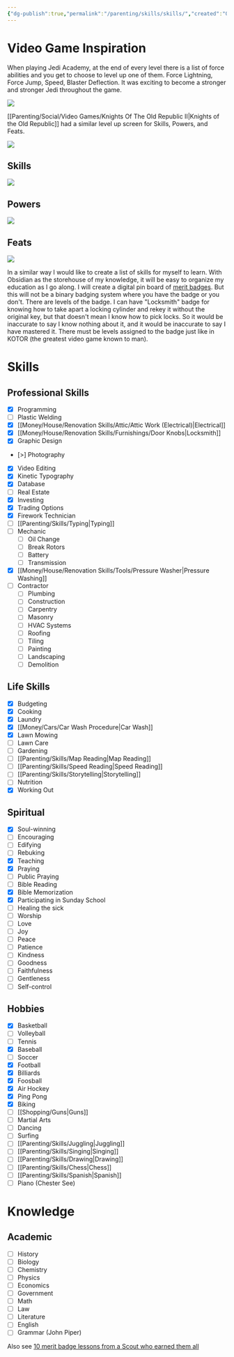 ```yaml
---
{"dg-publish":true,"permalink":"/parenting/skills/skills/","created":"Oct 11, 2023, 4:23 PM"}
---
```



# Video Game Inspiration

When playing Jedi Academy, at the end of every level there is a list of force abilities and you get to choose to level up one of them. Force Lightning, Force Jump, Speed, Blaster Deflection. It was exciting to become a stronger and stronger Jedi throughout the game.

![](https://portforward.com/games/walkthroughs/Star-Wars-Jedi-Knight-Jedi-Academy/star-wars-jedi-knight-jedi-academy-6-small.webp)

[[Parenting/Social/Video Games/Knights Of The Old Republic II\|Knights of the Old Republic]] had a similar level up screen for Skills, Powers, and Feats.


![](https://i.redd.it/x8a2ohdacgu01.jpg)
## Skills

![](https://images.saymedia-content.com/.image/t_share/MTgwOTc0NTY5NDkyODUwMDI0/the-best-class-and-build-for-star-wars-knights-of-the-old-republic.jpg)
## Powers

![](https://i.imgur.com/ImK3n3k.png)

## Feats

![](https://deadlystream.com/downloads/screens/monthly_09_2014/3648cb4afa299a07b319709f647e203c-2014-09-16_00004.jpg)

In a similar way I would like to create a list of skills for myself to learn. With Obsidian as the storehouse of my knowledge, it will be easy to organize my education as I go along. I will create a digital pin board of [merit badges](https://www.scouting.org/skills/merit-badges/all/). But this will not be a binary badging system where you have the badge or you don't. There are levels of the badge. I can have "Locksmith" badge for knowing how to take apart a locking cylinder and rekey it without the original key, but that doesn't mean I know how to pick locks. So it would be inaccurate to say I know nothing about it, and it would be inaccurate to say I have mastered it. There must be levels assigned to the badge just like in KOTOR (the greatest video game known to man).

# Skills
## Professional Skills

- [x] Programming
- [ ] Plastic Welding
- [x] [[Money/House/Renovation Skills/Attic/Attic Work (Electrical)\|Electrical]]
- [x] [[Money/House/Renovation Skills/Furnishings/Door Knobs\|Locksmith]]
- [x] Graphic Design
- [>] Photography
- [x] Video Editing
- [x] Kinetic Typography
- [x] Database
- [ ] Real Estate
- [x] Investing
- [x] Trading Options
- [x] Firework Technician
- [ ] [[Parenting/Skills/Typing\|Typing]]
- [ ] Mechanic
	- [ ] Oil Change
	- [ ] Break Rotors
	- [ ] Battery
	- [ ] Transmission
- [x] [[Money/House/Renovation Skills/Tools/Pressure Washer\|Pressure Washing]]
- [ ] Contractor
	- [ ] Plumbing
	- [ ] Construction
	- [ ] Carpentry
	- [ ] Masonry
	- [ ] HVAC Systems
	- [ ] Roofing
	- [ ] Tiling
	- [ ] Painting
	- [ ] Landscaping
	- [ ] Demolition

## Life Skills

- [x] Budgeting
- [x] Cooking
- [x] Laundry
- [x] [[Money/Cars/Car Wash Procedure\|Car Wash]]
- [x] Lawn Mowing
- [ ] Lawn Care
- [ ] Gardening
- [ ] [[Parenting/Skills/Map Reading\|Map Reading]]
- [ ] [[Parenting/Skills/Speed Reading\|Speed Reading]]
- [ ] [[Parenting/Skills/Storytelling\|Storytelling]]
- [ ] Nutrition
- [x] Working Out

## Spiritual

- [x] Soul-winning
- [ ] Encouraging
- [ ] Edifying
- [ ] Rebuking
- [x] Teaching
- [x] Praying
- [ ] Public Praying
- [ ] Bible Reading
- [x] Bible Memorization
- [x] Participating in Sunday School
- [ ] Healing the sick
- [ ] Worship
- [ ] Love
- [ ] Joy
- [ ] Peace
- [ ] Patience
- [ ] Kindness
- [ ] Goodness
- [ ] Faithfulness
- [ ] Gentleness
- [ ] Self-control

## Hobbies

- [x] Basketball
- [ ] Volleyball
- [ ] Tennis
- [x] Baseball
- [ ] Soccer
- [x] Football
- [x] Billiards
- [x] Foosball
- [x] Air Hockey
- [x] Ping Pong
- [x] Biking
- [ ] [[Shopping/Guns\|Guns]]
- [ ] Martial Arts
- [ ] Dancing
- [ ] Surfing
- [ ] [[Parenting/Skills/Juggling\|Juggling]]
- [ ] [[Parenting/Skills/Singing\|Singing]]
- [ ] [[Parenting/Skills/Drawing\|Drawing]]
- [ ] [[Parenting/Skills/Chess\|Chess]]
- [ ] [[Parenting/Skills/Spanish\|Spanish]]
- [ ] Piano (Chester See)

# Knowledge

## Academic

- [ ] History
- [ ] Biology
- [ ] Chemistry
- [ ] Physics
- [ ] Economics
- [ ] Government
- [ ] Math
- [ ] Law
- [ ] Literature
- [ ] English
- [ ] Grammar (John Piper)

Also see [10 merit badge lessons from a Scout who earned them all](https://blog.scoutingmagazine.org/2019/12/02/10-merit-badge-lessons-from-a-scout-who-earned-them-all/)